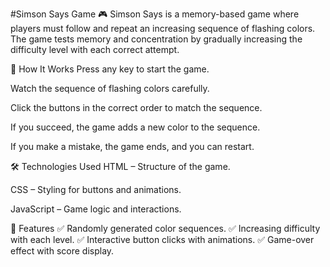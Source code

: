 #Simson Says Game 🎮
Simson Says is a memory-based game where players must follow and repeat an increasing sequence of flashing colors. The game tests memory and concentration by gradually increasing the difficulty level with each correct attempt.

🌟 How It Works
Press any key to start the game.

Watch the sequence of flashing colors carefully.

Click the buttons in the correct order to match the sequence.

If you succeed, the game adds a new color to the sequence.

If you make a mistake, the game ends, and you can restart.

🛠️ Technologies Used
HTML – Structure of the game.

CSS – Styling for buttons and animations.

JavaScript – Game logic and interactions.

🎯 Features
✅ Randomly generated color sequences.
✅ Increasing difficulty with each level.
✅ Interactive button clicks with animations.
✅ Game-over effect with score display.
